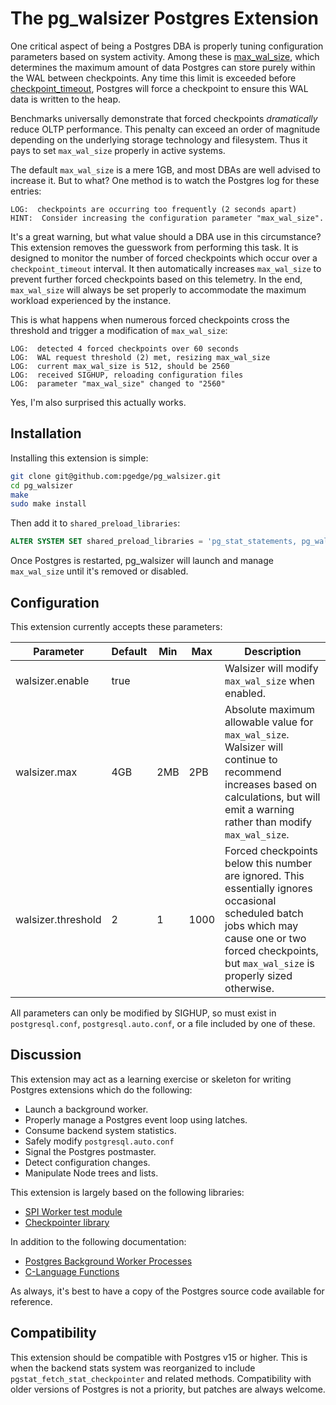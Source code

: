 # The pg_walsizer Postgres Extension

One critical aspect of being a Postgres DBA is properly tuning configuration parameters based on system activity. Among these is [max_wal_size](https://www.postgresql.org/docs/current/runtime-config-wal.html#GUC-MAX-WAL-SIZE), which determines the maximum amount of data Postgres can store purely within the WAL between checkpoints. Any time this limit is exceeded before [checkpoint_timeout](https://www.postgresql.org/docs/current/runtime-config-wal.html#GUC-CHECKPOINT-TIMEOUT), Postgres will force a checkpoint to ensure this WAL data is written to the heap.

Benchmarks universally demonstrate that forced checkpoints _dramatically_ reduce OLTP performance. This penalty can exceed an order of magnitude depending on the underlying storage technology and filesystem. Thus it pays to set `max_wal_size` properly in active systems.

The default `max_wal_size` is a mere 1GB, and most DBAs are well advised to increase it. But to what? One method is to watch the Postgres log for these entries:

```
LOG:  checkpoints are occurring too frequently (2 seconds apart)
HINT:  Consider increasing the configuration parameter "max_wal_size".
```

It's a great warning, but what value should a DBA use in this circumstance? This extension removes the guesswork from performing this task. It is designed to monitor the number of forced checkpoints which occur over a `checkpoint_timeout` interval. It then automatically increases `max_wal_size` to prevent further forced checkpoints based on this telemetry. In the end, `max_wal_size` will always be set properly to accommodate the maximum workload experienced by the instance.

This is what happens when numerous forced checkpoints cross the threshold and trigger a modification of `max_wal_size`:

```
LOG:  detected 4 forced checkpoints over 60 seconds
LOG:  WAL request threshold (2) met, resizing max_wal_size
LOG:  current max_wal_size is 512, should be 2560
LOG:  received SIGHUP, reloading configuration files
LOG:  parameter "max_wal_size" changed to "2560"
```

Yes, I'm also surprised this actually works.

## Installation

Installing this extension is simple:

```bash
git clone git@github.com:pgedge/pg_walsizer.git
cd pg_walsizer
make
sudo make install
```

Then add it to `shared_preload_libraries`:

```sql
ALTER SYSTEM SET shared_preload_libraries = 'pg_stat_statements, pg_walsizer';
```

Once Postgres is restarted, pg_walsizer will launch and manage `max_wal_size` until it's removed or disabled.

## Configuration

This extension currently accepts these parameters:

| Parameter | Default | Min | Max | Description |
|-----------|---------|-----|-----|-------------|
| walsizer.enable | true |  |  | Walsizer will modify `max_wal_size` when enabled. |
| walsizer.max | 4GB | 2MB | 2PB | Absolute maximum allowable value for `max_wal_size`. Walsizer will continue to recommend increases based on calculations, but will emit a warning rather than modify `max_wal_size`. |
| walsizer.threshold | 2 | 1 | 1000 | Forced checkpoints below this number are ignored. This essentially ignores occasional scheduled batch jobs which may cause one or two forced checkpoints, but `max_wal_size` is properly sized otherwise. |

All parameters can only be modified by SIGHUP, so must exist in `postgresql.conf`, `postgresql.auto.conf`, or a file included by one of these.

## Discussion

This extension may act as a learning exercise or skeleton for writing Postgres extensions which do the following:

* Launch a background worker.
* Properly manage a Postgres event loop using latches.
* Consume backend system statistics.
* Safely modify `postgresql.auto.conf`
* Signal the Postgres postmaster.
* Detect configuration changes.
* Manipulate Node trees and lists.

This extension is largely based on the following libraries:

* [SPI Worker test module](https://github.com/postgres/postgres/tree/master/src/test/modules/worker_spi)
* [Checkpointer library](https://github.com/postgres/postgres/tree/master/src/backend/utils/activity/pgstat_checkpointer.c)

In addition to the following documentation:

* [Postgres Background Worker Processes](https://www.postgresql.org/docs/current/bgworker.html)
* [C-Language Functions](https://www.postgresql.org/docs/current/xfunc-c.html)

As always, it's best to have a copy of the Postgres source code available for reference.

## Compatibility

This extension should be compatible with Postgres v15 or higher. This is when the backend stats system was reorganized to include `pgstat_fetch_stat_checkpointer` and related methods. Compatibility with older versions of Postgres is not a priority, but patches are always welcome.
